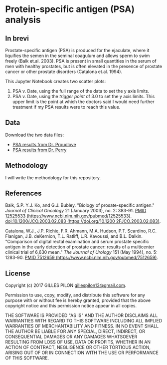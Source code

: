 # Protein-specific antigen (PSA) analysis

## In brevi

Prostate-specific antigen (PSA) is produced for the ejaculate, where it liquifies the semen in the seminal coagulum and allows sperm to swim freely (Balk et.al. 2003). PSA is present in small quantities in the serum of men with healthy prostates, but is often elevated in the presence of prostate cancer or other prostate disorders (Catalona et.al. 1994).

This Jupyter Notebook creates two scatter plots:

1. PSA v. Date, using the full range of the data to set the y axis limits.
2. PSA v. Date, using the *trigger point* of 3.0 to set the y axis limits. This upper limit is the point at which the doctors said I would need further treatment if my PSA results were to reach this value.

## Data

Download the two data files:

- [PSA results from Dr. Proudlove](https://drive.google.com/open?id=0BzrdQfHR2I5DdHNFMWtSQ3JSclE)
- [PSA results from Dr. Perry](https://drive.google.com/open?id=0BzrdQfHR2I5DdF9pRUM1c1FZZmM)

## Methodology

I will write the methodology for this repository.

## References

Balk, S.P. Y.J. Ko, and G.J. Bubley. "Biology of prosate-specific antigen." *Journal of Clinical Oncology* 21 (January 2003), no. 2: 383-91. [PMID 12525533 (https://www.ncbi.nlm.nih.gov/pubmed/12525533)](https://www.ncbi.nlm.nih.gov/pubmed/12525533). [doi:10.1200/JCO.2003.02.083 (https://doi.org/10.1200 2FJCO.2003.02.083)](https://doi.org/10.1200/JCO.2003.02.083).

Catalona, W.J., J.P. Richie, F.R. Ahmann, M.A. Hudson, P.T. Scardino, R.C. Flanigan, J.B. deKernion, T.L. Ratliff, L.R. Kavoussi, and B.L. Dalkin. "Comparison of digital rectal examination and serum prostate specific antigen in the early detection of prostate cancer: results of a multicenter clinical trial of 6,630 mean." *The Journal of Urology* 151 (May 1994), no. 5: 1283-90. [PMID 7512659 (https://www.ncbi.nlm.nih.gov/pubmed/7512659)](https://www.ncbi.nlm.nih.gov/pubmed/7512659).

## License

Copyright (c) 2017 GILLES PILON <gillespilon13@gmail.com>.

Permission to use, copy, modify, and distribute this software for any purpose with or without fee is hereby granted, provided that the above
copyright notice and this permission notice appear in all copies.

THE SOFTWARE IS PROVIDED "AS IS" AND THE AUTHOR DISCLAIMS ALL WARRANTIES WITH REGARD TO THIS SOFTWARE INCLUDING ALL IMPLIED WARRANTIES OF MERCHANTABILITY AND FITNESS. IN NO EVENT SHALL THE AUTHOR BE LIABLE FOR ANY SPECIAL, DIRECT, INDIRECT, OR CONSEQUENTIAL DAMAGES OR ANY DAMAGES WHATSOEVER RESULTING FROM LOSS OF USE, DATA OR PROFITS, WHETHER IN AN ACTION OF CONTRACT, NEGLIGENCE OR OTHER TORTIOUS ACTION, ARISING OUT OF OR IN CONNECTION WITH THE USE OR PERFORMANCE OF THIS SOFTWARE.
